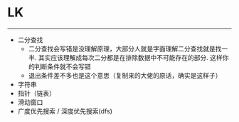# LK
---
- 二分查找
    - 二分查找会写错是没理解原理，大部分人就是字面理解二分查找就是找一半. 其实应该理解成每次二分都是在排除数据中不可能存在的部分. 这样你的判断条件就不会写错
    - 退出条件差不多也是这个意思（复制来的大佬的原话，确实是这样子）
- 字符串
- 指针（链表）
- 滑动窗口
- 广度优先搜索 / 深度优先搜索(dfs)
